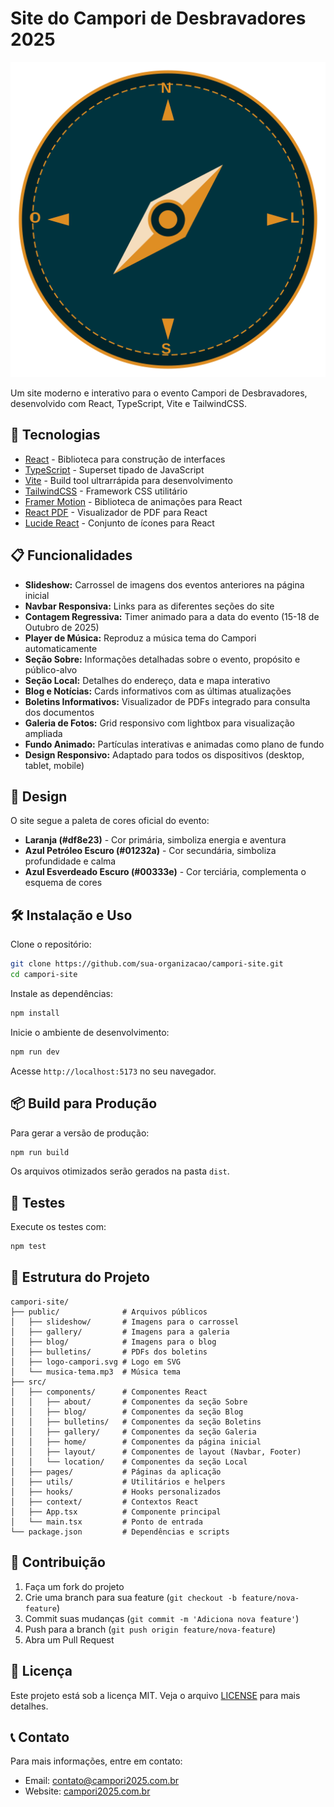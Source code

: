 # Site do Campori de Desbravadores 2025

[![Campori 2025](public/logo-campori.svg)](https://campori2025.com.br)

Um site moderno e interativo para o evento Campori de Desbravadores, desenvolvido com React, TypeScript, Vite e TailwindCSS.

## 🚀 Tecnologias

- [React](https://reactjs.org/) - Biblioteca para construção de interfaces
- [TypeScript](https://www.typescriptlang.org/) - Superset tipado de JavaScript
- [Vite](https://vitejs.dev/) - Build tool ultrarrápida para desenvolvimento
- [TailwindCSS](https://tailwindcss.com/) - Framework CSS utilitário
- [Framer Motion](https://www.framer.com/motion/) - Biblioteca de animações para React
- [React PDF](https://react-pdf.org/) - Visualizador de PDF para React
- [Lucide React](https://lucide.dev/) - Conjunto de ícones para React

## 📋 Funcionalidades

- **Slideshow:** Carrossel de imagens dos eventos anteriores na página inicial
- **Navbar Responsiva:** Links para as diferentes seções do site
- **Contagem Regressiva:** Timer animado para a data do evento (15-18 de Outubro de 2025)
- **Player de Música:** Reproduz a música tema do Campori automaticamente
- **Seção Sobre:** Informações detalhadas sobre o evento, propósito e público-alvo
- **Seção Local:** Detalhes do endereço, data e mapa interativo
- **Blog e Notícias:** Cards informativos com as últimas atualizações
- **Boletins Informativos:** Visualizador de PDFs integrado para consulta dos documentos
- **Galeria de Fotos:** Grid responsivo com lightbox para visualização ampliada
- **Fundo Animado:** Partículas interativas e animadas como plano de fundo
- **Design Responsivo:** Adaptado para todos os dispositivos (desktop, tablet, mobile)

## 🎨 Design

O site segue a paleta de cores oficial do evento:

- **Laranja (#df8e23)** - Cor primária, simboliza energia e aventura
- **Azul Petróleo Escuro (#01232a)** - Cor secundária, simboliza profundidade e calma
- **Azul Esverdeado Escuro (#00333e)** - Cor terciária, complementa o esquema de cores

## 🛠️ Instalação e Uso

Clone o repositório:

```bash
git clone https://github.com/sua-organizacao/campori-site.git
cd campori-site
```

Instale as dependências:

```bash
npm install
```

Inicie o ambiente de desenvolvimento:

```bash
npm run dev
```

Acesse `http://localhost:5173` no seu navegador.

## 📦 Build para Produção

Para gerar a versão de produção:

```bash
npm run build
```

Os arquivos otimizados serão gerados na pasta `dist`.

## 🧪 Testes

Execute os testes com:

```bash
npm test
```

## 🚧 Estrutura do Projeto

```
campori-site/
├── public/              # Arquivos públicos
│   ├── slideshow/       # Imagens para o carrossel
│   ├── gallery/         # Imagens para a galeria
│   ├── blog/            # Imagens para o blog
│   ├── bulletins/       # PDFs dos boletins
│   ├── logo-campori.svg # Logo em SVG
│   └── musica-tema.mp3  # Música tema
├── src/
│   ├── components/      # Componentes React
│   │   ├── about/       # Componentes da seção Sobre
│   │   ├── blog/        # Componentes da seção Blog
│   │   ├── bulletins/   # Componentes da seção Boletins
│   │   ├── gallery/     # Componentes da seção Galeria
│   │   ├── home/        # Componentes da página inicial
│   │   ├── layout/      # Componentes de layout (Navbar, Footer)
│   │   └── location/    # Componentes da seção Local
│   ├── pages/           # Páginas da aplicação
│   ├── utils/           # Utilitários e helpers
│   ├── hooks/           # Hooks personalizados
│   ├── context/         # Contextos React
│   ├── App.tsx          # Componente principal
│   └── main.tsx         # Ponto de entrada
└── package.json         # Dependências e scripts
```

## 👥 Contribuição

1. Faça um fork do projeto
2. Crie uma branch para sua feature (`git checkout -b feature/nova-feature`)
3. Commit suas mudanças (`git commit -m 'Adiciona nova feature'`)
4. Push para a branch (`git push origin feature/nova-feature`)
5. Abra um Pull Request

## 📄 Licença

Este projeto está sob a licença MIT. Veja o arquivo [LICENSE](LICENSE) para mais detalhes.

## 📞 Contato

Para mais informações, entre em contato:
- Email: contato@campori2025.com.br
- Website: [campori2025.com.br](https://campori2025.com.br)
